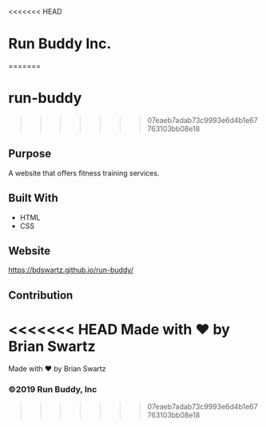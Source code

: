 <<<<<<< HEAD
# Run Buddy Inc.
=======
# run-buddy
>>>>>>> 07eaeb7adab73c9993e6d4b1e67763103bb08e18

## Purpose
A website that offers fitness training services.

## Built With
* HTML
* CSS

## Website
https://bdswartz.github.io/run-buddy/

## Contribution
<<<<<<< HEAD
Made with ❤️ by Brian Swartz
=======
Made with ❤️ by Brian Swartz
### ©️2019 Run Buddy, Inc 
>>>>>>> 07eaeb7adab73c9993e6d4b1e67763103bb08e18
